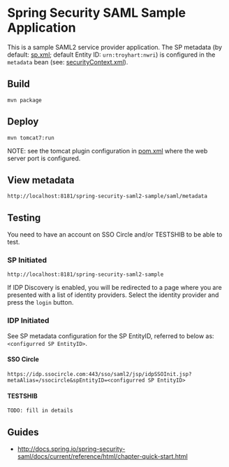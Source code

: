 # Spring Security SAML Sample Application

This is a sample SAML2 service provider application. The SP metadata (by default: [sp.xml](src/main/resources/metadata/sp.xml); 
default Entity ID: `urn:troyhart:nwri`) is configured in the `metadata` bean (see: [securityContext.xml](src/main/webapp/WEB-INF/securityContext.xml)).

## Build

    mvn package

## Deploy

    mvn tomcat7:run

NOTE: see the tomcat plugin configuration in [pom.xml](pom.xml) where the web server port is configured.


## View metadata

    http://localhost:8181/spring-security-saml2-sample/saml/metadata

## Testing

You need to have an account on SSO Circle and/or TESTSHIB to be able to test.

### SP Initiated

    http://localhost:8181/spring-security-saml2-sample

If IDP Discovery is enabled, you will be redirected to a page where you are presented with a list of 
identity providers. Select the identity provider and press the `login` button.

### IDP Initiated

See SP metadata configuration for the SP EntityID, referred to below as: `<configurred SP EntityID>`.

#### SSO Circle

    https://idp.ssocircle.com:443/sso/saml2/jsp/idpSSOInit.jsp?metaAlias=/ssocircle&spEntityID=<configurred SP EntityID>

#### TESTSHIB

    TODO: fill in details

## Guides

* http://docs.spring.io/spring-security-saml/docs/current/reference/html/chapter-quick-start.html